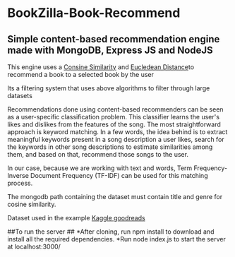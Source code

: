 # BookZilla-Book-Recommend #
## Simple content-based recommendation engine made with MongoDB, Express JS and NodeJS ##

This engine uses a [Consine Similarity](https://en.wikipedia.org/wiki/Cosine_similarity) and [Eucledean Distance](https://en.wikipedia.org/wiki/Euclidean_distance)to recommend a book to a selected book by the user 

Its a filtering system that uses above algorithms to filter through large datasets

Recommendations done using content-based recommenders can be seen as a user-specific classification problem. This classifier learns the user's likes and dislikes from the features of the song. The most straightforward approach is keyword matching. In a few words, the idea behind is to extract meaningful keywords present in a song description a user likes, search for the keywords in other song descriptions to estimate similarities among them, and based on that, recommend those songs to the user.

In our case, because we are working with text and words, Term Frequency-Inverse Document Frequency (TF-IDF) can be used for this matching process.


The mongodb path containing the dataset must contain title and genre for cosine similarity. 

Dataset used in the example [Kaggle goodreads](https://www.kaggle.com/datasets/meetnaren/goodreads-best-books)

##To run the server ##
*After cloning, run npm install to download and install all the required dependencies.
*Run node index.js to start the server at localhost:3000/
